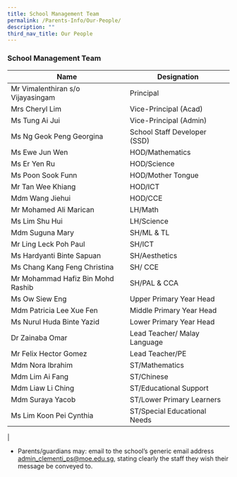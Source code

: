 ```yaml
---
title: School Management Team
permalink: /Parents-Info/Our-People/
description: ""
third_nav_title: Our People
---
```

### School Management Team

| Name | Designation | 
|---|---|
| Mr Vimalenthiran s/o Vijayasingam | Principal | |
| Mrs Cheryl Lim | Vice-Principal (Acad) | ,  |
| Ms Tung Ai Jui  | Vice-Principal (Admin)  | 
| Ms Ng Geok Peng Georgina | School Staff Developer (SSD) |   |
| Ms Ewe Jun Wen | HOD/Mathematics  |   |
| Ms Er Yen Ru | HOD/Science |   |
| Ms Poon Sook Funn | HOD/Mother Tongue |   |
| Mr Tan Wee Khiang | HOD/ICT |   |
| Mdm Wang Jiehui | HOD/CCE |   |
| Mr  Mohamed Ali Marican  | LH/Math  |   |
| Ms Lim Shu Hui  | LH/Science  |   |
| Mdm Suguna Mary | SH/ML & TL |   |
| Mr Ling Leck Poh Paul | SH/ICT |   |
| Ms Hardyanti Binte Sapuan | SH/Aesthetics |   |
| Ms Chang Kang Feng Christina | SH/ CCE  |   |
| Mr Mohammad Hafiz Bin Mohd Rashib | SH/PAL & CCA |   |
| Ms Ow Siew Eng | Upper Primary Year Head |   |
| Mdm Patricia Lee Xue Fen | Middle Primary Year Head |   |
| Ms Nurul Huda Binte Yazid | Lower Primary Year Head |   |
| Dr Zainaba Omar | Lead Teacher/ Malay Language  |   |
| Mr Felix Hector Gomez | Lead Teacher/PE |   |
| Mdm Nora Ibrahim | ST/Mathematics |   |
| Mdm Lim Ai Fang | ST/Chinese |   |
| Mdm Liaw Li Ching | ST/Educational Support |   |
| Mdm Suraya Yacob | ST/Lower Primary Learners |   |
| Ms Lim Koon Pei Cynthia  | ST/Special Educational Needs | 
|

* Parents/guardians may: email to the school’s generic email address [admin_clementi_ps@moe.edu.sg](admin_clementi_ps@moe.edu.sg), stating clearly the staff they wish their message be conveyed to.
